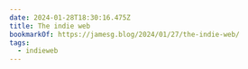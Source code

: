 ```yaml
---
date: 2024-01-28T18:30:16.475Z
title: The indie web
bookmarkOf: https://jamesg.blog/2024/01/27/the-indie-web/
tags:
  - indieweb
---
```

